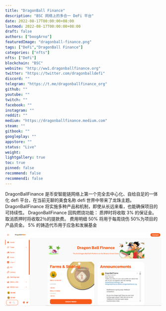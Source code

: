 ```yaml
---
title: "DragonBall Finance"
description: "BSC 网络上的多合一 DeFi 平台"
date: 2022-08-17T00:00:00+08:00
lastmod: 2022-08-17T00:00:00+08:00
draft: false
authors: ["boogArno"]
featuredImage: "dragonball-finance.png"
tags: ["DeFi","DragonBall Finance"]
categories: ["nfts"]
nfts: ["DeFi"]
blockchain: "BSC"
website: "http://ww1.dragonballfinance.org"
twitter: "https://twitter.com/dragonballdefi"
discord: ""
telegram: "https://t.me/dragonballfinance_org"
github: ""
youtube: ""
twitch: ""
facebook: ""
instagram: ""
reddit: ""
medium: "https://dragonballfinance.medium.com"
steam: ""
gitbook: ""
googleplay: ""
appstore: ""
status: "Live"
weight: 
lightgallery: true
toc: true
pinned: false
recommend: false
recommend1: false
---
```

DragonBallFinance 是币安智能链网络上第一个完全去中心化、自给自足的一体化 defi 平台，在当前无聊的美食名称 defi 世界中带来了龙珠主题。
DragonBallFinance 将实施多种产品和机制，即使从长远来看，也能确保项目的可持续性。
DragonBallFinance 回购燃烧功能：
质押时将收取 3% 的保证金。
取消质押时将收取2％的提款费。
费用明细
50% 将用于每周烧伤
50%为项目的产品资金。
5% 的铸造代币用于应急和发展基金

![60823d250564812379a9bad1_hGiv_CTa5kRyehrHYdtxjYkuYuYzYv-JWfuvVUuMVnRpiHB65aTTYSs8NvrMBs095JO2ClfPoTKFCouN-JO9Jd4ufFIwUGwvMQYx7utfqiV-ebFU1RpHMLOrLp17w-Gn0Mv6VTCO](60823d250564812379a9bad1_hGiv_CTa5kRyehrHYdtxjYkuYuYzYv-JWfuvVUuMVnRpiHB65aTTYSs8NvrMBs095JO2ClfPoTKFCouN-JO9Jd4ufFIwUGwvMQYx7utfqiV-ebFU1RpHMLOrLp17w-Gn0Mv6VTCO.png)